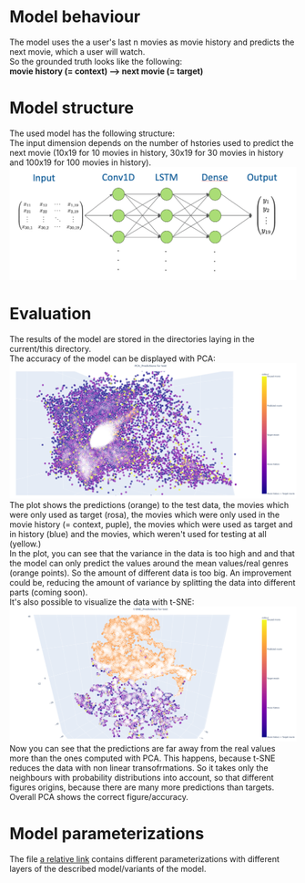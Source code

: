 # Model behaviour
The model uses the a user's last n movies as movie history and predicts the next movie, which a user will watch.<br>
So the grounded truth looks like the following:<br>
**movie history (= context) --> next movie (= target)**

# Model structure
The used model has the following structure:<br>
The input dimension depends on the number of hstories used to predict the next movie (10x19 for 10 movies in history, 30x19 for 30 movies in history and 100x19 for 100 movies in history).
![screenshot](images/model.png)

# Evaluation
The results of the model are stored in the directories laying in the current/this directory.<br>
The accuracy of the model can be displayed with PCA:
![screenshot](images/PCA_Predictions_for_test.png)
The plot shows the predictions (orange) to the test data, the movies which were only used as target (rosa), the movies which were only used in the movie history (= context, puple), the movies which were used as target and in history (blue) and the movies, which weren't used for testing at all (yellow.)<br>
In the plot, you can see that the variance in the data is too high and and that the model can only predict the values around the mean values/real genres (orange points). So the amount of different data is too big. An improvement could be, reducing the amount of variance by splitting the data into different parts (coming soon).<br>
It's also possible to visualize the data with t-SNE:
![screenshot](images/t-SNE_Predictions_for_test.png)
Now you can see that the predictions are far away from the real values more than the ones computed with PCA. This happens, because t-SNE reduces the data with non linear transofrmations. So it takes only the neighbours with probability distributions into account, so that different figures origins, because there are many more predictions than targets.<br>
Overall PCA shows the correct figure/accuracy.

# Model parameterizations
The file [a relative link](progress.txt) contains different parameterizations with different layers of the described model/variants of the model.